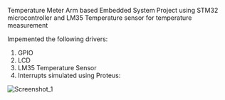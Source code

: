 Temperature Meter
Arm based Embedded System Project using STM32 microcontroller and LM35 Temperature sensor for temperature measurement

Impemented the following drivers:
1. GPIO
2. LCD
3. LM35 Temperature Sensor
4. Interrupts
simulated using Proteus:

![Screenshot_1](https://user-images.githubusercontent.com/101192969/188532996-5c96e53f-899e-445d-a822-f9c569256c06.jpg)
